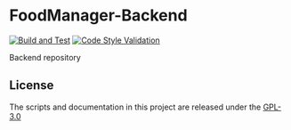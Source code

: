 # FoodManager-Backend

[![Build and Test](https://github.com/ThreeGuysOrg/FoodManager-Backend/actions/workflows/dotnet.yaml/badge.svg?branch=main)](https://github.com/ThreeGuysOrg/FoodManager-Backend/actions/workflows/dotnet.yaml)
[![Code Style Validation](https://github.com/ThreeGuysOrg/FoodManager-Backend/actions/workflows/linter.yaml/badge.svg?branch=main)](https://github.com/ThreeGuysOrg/FoodManager-Backend/actions/workflows/linter.yaml)

Backend repository

## License

The scripts and documentation in this project are released under the [GPL-3.0](LICENSE)
